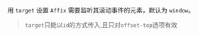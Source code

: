 <!--order: 2
title:
  zh-CN: 滚动容器
  en-US: Container to scroll.

## zh-CN-->

用 `target` 设置 `Affix` 需要监听其滚动事件的元素，默认为 `window`。
> `target`只能以`id`的方式传入,且只对`offset-top`选项有效
<!--## en-US

Set a `target` for 'Affix', which is listen to scroll event of target element (default is `window`).

````html
<div class="scoller-container" id="container">
  <div class="blank-holder">
    <ant-affix target-id="container">
      <ant-button type="primary">滚动容器</ant-button>
    </ant-affix>
  </div>
</div>
````-->
